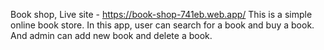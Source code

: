Book shop, Live site -  https://book-shop-741eb.web.app/
This is a simple online book store. In this app, user can search for a book and buy a book. And admin can add new book and delete a book.